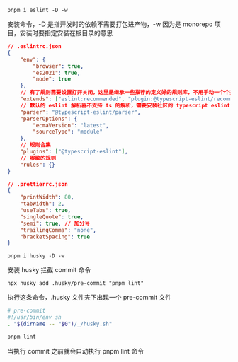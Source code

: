 ```
pnpm i eslint -D -w
```

安装命令，-D 是指开发时的依赖不需要打包进产物，-w 因为是 monorepo 项目，安装时要指定安装在根目录的意思

```json
// .eslintrc.json
{
	"env": {
		"browser": true,
		"es2021": true,
		"node": true
	},
	// 有了规则需要设置打开关闭，这里是继承一些推荐的定义好的规则库，不用手动一个个指定开或关
	"extends": ["eslint:recommended", "plugin:@typescript-eslint/recommended"],
	// 默认的 eslint 解析器不支持 ts 的解析，需要安装社区的 typescript eslint 解析器
	"parser": "@typescript-eslint/parser",
	"parserOptions": {
		"ecmaVersion": "latest",
		"sourceType": "module"
	},
	// 规则合集
	"plugins": ["@typescript-eslint"],
	// 零散的规则
	"rules": {}
}
```

```json
// .prettierrc.json
{
	"printWidth": 80,
	"tabWidth": 2,
	"useTabs": true,
	"singleQuote": true,
	"semi": true, // 加分号
	"trailingComma": "none",
	"bracketSpacing": true
}
```

```
pnpm i husky -D -w
```

安装 husky 拦截 commit 命令

```
npx husky add .husky/pre-commit "pnpm lint"
```

执行这条命令，.husky 文件夹下出现一个 pre-commit 文件

```sh
# pre-commit
#!/usr/bin/env sh
. "$(dirname -- "$0")/_/husky.sh"

pnpm lint
```

当执行 commit 之前就会自动执行 pnpm lint 命令
